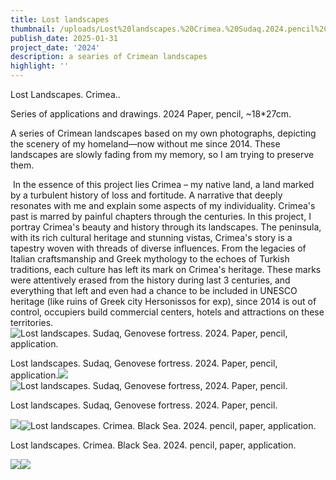 ```yaml
---
title: Lost landscapes
thumbnail: /uploads/Lost%20landscapes.%20Crimea.%20Sudaq.2024.pencil%2Cpaper.20%2B30cm.webp
publish_date: 2025-01-31
project_date: '2024'
description: a searies of Crimean landscapes
highlight: ''
---
```

Lost Landscapes. Crimea..

Series of applications and drawings. 2024 Paper, pencil, \~18\*27cm.

A series of Crimean landscapes based on my own photographs, depicting the scenery of my homeland—now without me since 2014. These landscapes are slowly fading from my memory, so I am trying to preserve them.

 In the essence of this project lies Crimea – my native land, a land marked by a turbulent history of loss and fortitude. A narrative that deeply resonates with me and explain some aspects of my individuality. Crimea's past is marred by painful chapters through the centuries. In this project, I portray Crimea's beauty and history through its landscapes. The peninsula, with its rich cultural heritage and stunning vistas, Crimea's story is a tapestry woven with threads of diverse influences. From the legacies of Italian craftsmanship and Greek mythology to the echoes of Turkish traditions, each culture has left its mark on Crimea's heritage. These marks were attentively erased from the history during last 3 centuries, and everything that left and even had a chance to be included in UNESCO heritage (like ruins of Greek city Hersonissos for exp), since 2014 is out of control, occupiers build commercial centers, hotels and attractions on these territories.![Lost landscapes. Sudaq, Genovese fortress. 2024.  Paper, pencil, application.](/uploads/Lost%20landscapes.%20Crimea.%20Sudaq.2024.pencil%2Cpaper.20%2B30cm.webp "Lost landscapes. Sudaq, Genovese fortress. 2024.  Paper, pencil, application.")

Lost landscapes. Sudaq, Genovese fortress. 2024.  Paper, pencil, application.![](/uploads/IMG_2054.webp)![Lost landscapes. Sudaq, Genovese fortress, 2024. Paper, pencil.](/uploads/Lost%20landscapes.Crimea.Genovese%20fortress.2024.pencil%2Cpaper%2C20%2B30cm.webp "Lost landscapes. Sudaq, Genovese fortress, 2024. Paper, pencil.") 

Lost landscapes. Sudaq, Genovese fortress. 2024.  Paper, pencil.

![](/uploads/IMG_0443.webp)![Lost landscapes. Crimea. Black Sea. 2024. pencil, paper, application.](/uploads/Lost%20landscapes.Crimea.BlackSea.2024.pencil%2Cpaper.20%2B30cm.webp "Lost landscapes. Crimea. Black Sea. 2024. pencil, paper, application.")

Lost landscapes. Crimea. Black Sea. 2024. pencil, paper, application.

![](/uploads/r001-021.webp)![](/uploads/IMG_2053%20-%20Copy.webp)
